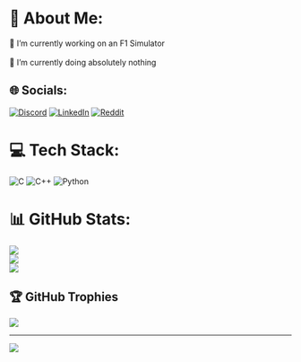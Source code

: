 # 💫 About Me:
🔭  I’m currently working on an F1 Simulator<br><br>🌱 I’m currently doing absolutely nothing<br>


## 🌐 Socials:
[![Discord](https://img.shields.io/badge/Discord-%237289DA.svg?logo=discord&logoColor=white)](https://discord.gg/https://discord.gg/https://www.discord.com/users/cosmos4224) [![LinkedIn](https://img.shields.io/badge/LinkedIn-%230077B5.svg?logo=linkedin&logoColor=white)](https://linkedin.com/in/https://www.linkedin.com/in/dhyeymendpara/) [![Reddit](https://img.shields.io/badge/Reddit-%23FF4500.svg?logo=Reddit&logoColor=white)](https://reddit.com/user/https://www.reddit.com/user/Zealousideal_Ant9887/) 

# 💻 Tech Stack:
![C](https://img.shields.io/badge/c-%2300599C.svg?style=for-the-badge&logo=c&logoColor=white) ![C++](https://img.shields.io/badge/c++-%2300599C.svg?style=for-the-badge&logo=c%2B%2B&logoColor=white) ![Python](https://img.shields.io/badge/python-3670A0?style=for-the-badge&logo=python&logoColor=ffdd54)
# 📊 GitHub Stats:
![](https://github-readme-stats.vercel.app/api?username=ComradeCosmos&theme=radical&hide_border=false&include_all_commits=false&count_private=false)<br/>
![](https://nirzak-streak-stats.vercel.app/?user=ComradeCosmos&theme=radical&hide_border=false)<br/>
![](https://github-readme-stats.vercel.app/api/top-langs/?username=ComradeCosmos&theme=radical&hide_border=false&include_all_commits=false&count_private=false&layout=compact)

## 🏆 GitHub Trophies
![](https://github-profile-trophy.vercel.app/?username=ComradeCosmos&theme=radical&no-frame=false&no-bg=false&margin-w=4)

---
[![](https://visitcount.itsvg.in/api?id=ComradeCosmos&icon=0&color=11)](https://visitcount.itsvg.in)

<!-- Proudly created with GPRM ( https://gprm.itsvg.in ) -->
